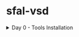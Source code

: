 # sfal-vsd
<details>
	<summary>Day 0 - Tools Installation </summary>
	
# Day 0 - Tools Installation
## Yosys
```
$ git clone https://github.com/YosysHQ/yosys.git
$ cd yosys 
$ sudo apt install make (If make is not installed please install it) 
$ sudo apt-get install build-essential clang bison flex \
    libreadline-dev gawk tcl-dev libffi-dev git \
    graphviz xdot pkg-config python3 libboost-system-dev \
    libboost-python-dev libboost-filesystem-dev zlib1g-dev
$ make 
$ sudo make install
```
<img width="1008" alt="yosys" src="https://github.com/adiyeole/sfal-vsd/blob/main/Screenshot%20from%202025-09-20%2014-23-55.png">

## Iverilog
```
$ sudo apt-get install iverilog
```
<img width="1008" alt="iverilog" src="https://github.com/adiyeole/sfal-vsd/blob/main/Screenshot%20from%202025-09-20%2013-44-53.png">

## GTKWave
```
$ sudo apt update
$ sudo apt install gtkwave
```
<img width="1008" alt="gtkwave1" src="https://github.com/adiyeole/sfal-vsd/blob/main/Screenshot%20from%202025-09-20%2013-34-39.png">


## magic
```
sudo apt-get install m4
  955  sudo apt-get install tcsh
  956  sudo apt-get install csh
  957  sudo apt-get install libx11-dev
  958  sudo apt-get install tcl-dev tk-dev
  959  sudo apt-get install libcairo2-dev 
  960  sudo apt-get install mesa-common-dev libglu1-mesa-dev

```

<img width="1008" alt="magic" src="https://github.com/adiyeole/sfal-vsd/blob/main/Screenshot%20from%202025-09-20%2014-33-25.png">
